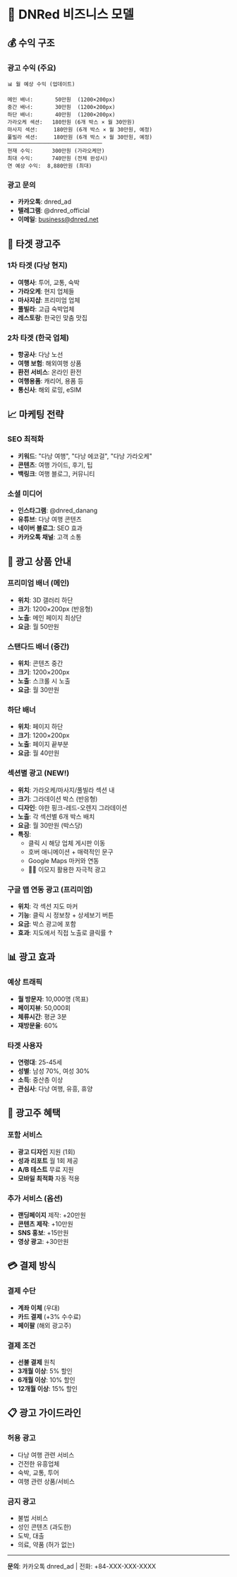 # 💼 DNRed 비즈니스 모델

## 💰 수익 구조

### 광고 수익 (주요)
```
📊 월 예상 수익 (업데이트)

메인 배너:       50만원  (1200×200px)
중간 배너:       30만원  (1200×200px)  
하단 배너:       40만원  (1200×200px)
가라오케 섹션:   180만원 (6개 박스 × 월 30만원)
마사지 섹션:     180만원 (6개 박스 × 월 30만원, 예정)
풀빌라 섹션:     180만원 (6개 박스 × 월 30만원, 예정)
──────────────────────────────
현재 수익:      300만원 (가라오케만)
최대 수익:      740만원 (전체 완성시)
연 예상 수익:  8,880만원 (최대)
```

### 광고 문의
- **카카오톡**: dnred_ad
- **텔레그램**: @dnred_official
- **이메일**: business@dnred.net

## 🎯 타겟 광고주

### 1차 타겟 (다낭 현지)
- **여행사**: 투어, 교통, 숙박
- **가라오케**: 현지 업체들
- **마사지샵**: 프리미엄 업체
- **풀빌라**: 고급 숙박업체
- **레스토랑**: 한국인 맞춤 맛집

### 2차 타겟 (한국 업체)
- **항공사**: 다낭 노선
- **여행 보험**: 해외여행 상품
- **환전 서비스**: 온라인 환전
- **여행용품**: 캐리어, 용품 등
- **통신사**: 해외 로밍, eSIM

## 📈 마케팅 전략

### SEO 최적화
- **키워드**: "다낭 여행", "다낭 에코걸", "다낭 가라오케"
- **콘텐츠**: 여행 가이드, 후기, 팁
- **백링크**: 여행 블로그, 커뮤니티

### 소셜 미디어
- **인스타그램**: @dnred_danang
- **유튜브**: 다낭 여행 콘텐츠
- **네이버 블로그**: SEO 효과
- **카카오톡 채널**: 고객 소통

## 💎 광고 상품 안내

### 프리미엄 배너 (메인)
- **위치**: 3D 갤러리 하단
- **크기**: 1200×200px (반응형)
- **노출**: 메인 페이지 최상단
- **요금**: 월 50만원

### 스탠다드 배너 (중간)  
- **위치**: 콘텐츠 중간
- **크기**: 1200×200px
- **노출**: 스크롤 시 노출
- **요금**: 월 30만원

### 하단 배너
- **위치**: 페이지 하단
- **크기**: 1200×200px  
- **노출**: 페이지 끝부분
- **요금**: 월 40만원

### 섹션별 광고 (NEW!)
- **위치**: 가라오케/마사지/풀빌라 섹션 내
- **크기**: 그라데이션 박스 (반응형)
- **디자인**: 야한 핑크-레드-오렌지 그라데이션
- **노출**: 각 섹션별 6개 박스 배치
- **요금**: 월 30만원 (박스당)
- **특징**: 
  - 클릭 시 해당 업체 게시판 이동
  - 호버 애니메이션 + 매력적인 문구
  - Google Maps 마커와 연동
  - 💋💕 이모지 활용한 자극적 광고

### 구글 맵 연동 광고 (프리미엄)
- **위치**: 각 섹션 지도 마커
- **기능**: 클릭 시 정보창 + 상세보기 버튼
- **요금**: 박스 광고에 포함
- **효과**: 지도에서 직접 노출로 클릭률 ↑

## 📊 광고 효과

### 예상 트래픽
- **월 방문자**: 10,000명 (목표)
- **페이지뷰**: 50,000회
- **체류시간**: 평균 3분
- **재방문율**: 60%

### 타겟 사용자
- **연령대**: 25-45세
- **성별**: 남성 70%, 여성 30%
- **소득**: 중산층 이상
- **관심사**: 다낭 여행, 유흥, 휴양

## 🤝 광고주 혜택

### 포함 서비스
- **광고 디자인** 지원 (1회)
- **성과 리포트** 월 1회 제공
- **A/B 테스트** 무료 지원
- **모바일 최적화** 자동 적용

### 추가 서비스 (옵션)
- **랜딩페이지** 제작: +20만원
- **콘텐츠 제작**: +10만원
- **SNS 홍보**: +15만원
- **영상 광고**: +30만원

## 💳 결제 방식

### 결제 수단
- **계좌 이체** (우대)
- **카드 결제** (+3% 수수료)
- **페이팔** (해외 광고주)

### 결제 조건
- **선불 결제** 원칙
- **3개월 이상**: 5% 할인
- **6개월 이상**: 10% 할인
- **12개월 이상**: 15% 할인

## 📋 광고 가이드라인

### 허용 광고
- 다낭 여행 관련 서비스
- 건전한 유흥업체
- 숙박, 교통, 투어
- 여행 관련 상품/서비스

### 금지 광고  
- 불법 서비스
- 성인 콘텐츠 (과도한)
- 도박, 대출
- 의료, 약품 (허가 없는)

---
**문의**: 카카오톡 dnred_ad | 전화: +84-XXX-XXX-XXXX
